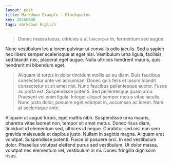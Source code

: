 ```yaml
---
layout: post
title: Markdown Example - Blockquotes
key: 20160808
tags: markdown English
---
```


> Donec massa lacus, ultricies a `ullamcorper` in, fermentum sed augue.

<!--more-->

Nunc vestibulum leo a lorem pulvinar ut convallis odio iaculis. Sed a sapien nec libero semper scelerisque at eget nisl. Vestibulum urna ligula, facilisis sed blandit nec, placerat eget augue. Nulla ultrices hendrerit mauris, quis hendrerit mi bibendum eget.

> Aliquam id turpis in dolor tincidunt mollis ac eu diam. Duis faucibus consectetur ante vel accumsan. Donec quis felis et ipsum blandit consectetur ut sit amet nisi. Nunc faucibus pellentesque auctor. Fusce ac porta est. Suspendisse potenti. Sed pellentesque quam arcu. Praesent vel enim ligula. Integer aliquet semper metus vitae iaculis. Nunc justo dolor, posuere eget volutpat in, accumsan ac lorem. Nam at scelerisque ante.

Aliquam ut augue turpis, eget mattis nibh. Suspendisse urna mauris, pharetra vitae laoreet non, tempor sit amet metus. Donec risus diam, tincidunt id elementum sed, ultrices id neque. Curabitur sed nisl non sem gravida malesuada et dapibus justo. Nullam in sagittis magna. Aliquam erat volutpat. Suspendisse potenti. Fusce id posuere orci. In sed vestibulum dolor. Phasellus volutpat eleifend purus sed vestibulum. Ut dolor massa, volutpat nec elementum vel, vestibulum in mi. Donec fringilla dignissim risus.
